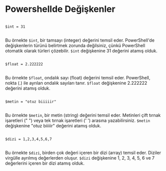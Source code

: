 <h1 class="mb-4 text-2xl font-extrabold leading-none tracking-tight text-gray-900 md:text-5xl lg:text-6xl dark:text-white">Powershellde Değişkenler</h1>
<div class="bg-gray-200 dark:bg-gray-800 p-4 rounded-lg">
    <pre><code class="text-blue-500 language-powershell">
$int = 31
    </code></pre>
</div>

<p>Bu örnekte <code class="bg-gray-200 p-1 dark:bg-gray-800 rounded-lg ">$int</code>, bir tamsayı (integer) değerini temsil eder. PowerShell'de değişkenlerin türünü belirtmek zorunda değilsiniz, çünkü PowerShell otomatik olarak türleri çözebilir. <code class="bg-gray-200 p-1 dark:bg-gray-800 rounded-lg ">$int</code> değişkenine 31 değerini atamış olduk.</p>

<div class="bg-gray-200 dark:bg-gray-800 p-4 rounded-lg">
    <pre><code class="text-blue-500 language-powershell">
$float = 2.222222
    </code></pre>
</div>

<p>Bu örnekte <code class="bg-gray-200 p-1 dark:bg-gray-800 rounded-lg ">$float</code>, ondalık sayı (float) değerini temsil eder. PowerShell, nokta (.) ile ayrılan ondalık sayıları tanır. <code class="bg-gray-200 p-1 dark:bg-gray-800 rounded-lg ">$float</code> değişkenine 2.222222 değerini atamış olduk.</p>

<div class="bg-gray-200 dark:bg-gray-800 p-4 rounded-lg">
    <pre><code class="text-blue-500 language-powershell">
$metin = "otuz biiiiir"
    </code></pre>
</div>

<p>Bu örnekte <code class="bg-gray-200 p-1 dark:bg-gray-800 rounded-lg ">$metin</code>, bir metin (string) değerini temsil eder. Metinleri çift tırnak işaretleri (" ") veya tek tırnak işaretleri (' ') arasına yazabilirsiniz. <code class="bg-gray-200 p-1 dark:bg-gray-800 rounded-lg ">$metin</code> değişkenine "otuz biiiiir" değerini atamış olduk.


<div class="bg-gray-200 dark:bg-gray-800 p-4 rounded-lg">
    <pre><code class="text-blue-500 language-powershell">
$dizi = 1,2,3,4,5,6,7
    </code></pre>
</div>

<p>Bu örnekte <code class="bg-gray-200 p-1 dark:bg-gray-800 rounded-lg ">$dizi</code>, birden çok değeri içeren bir dizi (array) temsil eder. Diziler virgülle ayrılmış değerlerden oluşur. <code class="bg-gray-200 p-1 dark:bg-gray-800 rounded-lg ">$dizi</code> değişkenine 1, 2, 3, 4, 5, 6 ve 7 değerlerini içeren bir dizi atamış olduk.</p>
